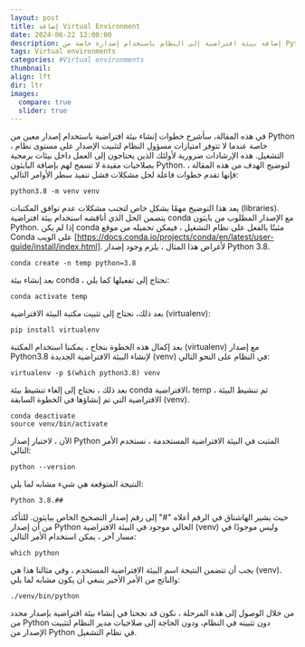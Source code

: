 ```yaml
---
layout: post
title: إضافة Virtual Environment
date: 2024-06-22 12:00:00
description: إضافة بيئة افتراضية إلى النظام باستخدام إصدارة خاصة من Python.
tags: Virtual environments 
categories: #Virtual environments 
thumbnail:
align: lft
dir: ltr
images:
  compare: true
  slider: true
---
```



في هذه المقالة، سأشرح خطوات إنشاء بيئة افتراضية باستخدام إصدار معين من Python ، خاصة عندما لا تتوفر امتيازات مسؤول النظام لتثبيت الإصدار على مستوى نظام التشغيل. هذه الإرشادات ضرورية لأولئك الذين يحتاجون إلى العمل داخل بيئات برمجية بصلاحيات مقيدة لا تسمح لهم بإضافة البايثون Python. لتوضيح الهدف من هذه المقالة ، فإنها تقدم خطوات فاعلة لحل مشكلات فشل تنفيذ سطر الأوامر التالي:

```
python3.8 -m venv venv
```

يعد هذا التوضيح مهمًا بشكل خاص لتجنب مشكلات عدم توافق المكتبات (libraries). يتضمن الحل الذي أناقشه استخدام بيئة افتراضية conda مع الإصدار المطلوب من بايثون Python. إذا لم يكن conda مثبتًا بالفعل على نظام التشغيل ، فيمكن تحميله من موقع Conda على الويب [https://docs.conda.io/projects/conda/en/latest/user-guide/install/index.html]. لأغراض هذا المثال ، يلزم وجود إصدار Python 3.8.

```
conda create -n temp python=3.8
```

بعد إنشاء بيئة conda ، نحتاج إلى تفعيلها كما يلي:

```
conda activate temp
```

بعد ذلك، نحتاج إلى تثبيت مكتبة البيئة الافتراضية (virtualenv):

```
pip install virtualenv
```

بعد إكمال هذه الخطوة بنجاح ، يمكننا استخدام المكتبة (virtualenv) مع إصدار Python3.8 لإنشاء البيئة الافتراضية الجديدة (venv) في النظام على النحو التالي:

```
virtualenv -p $(which python3.8) venv
```

بعد ذلك ، نحتاج إلى إلغاء تنشيط بيئة conda الافتراضية، temp ، ثم تنشيط البيئة الافتراضية التي تم إنشاؤها في الخطوة السابقة (venv).


```
conda deactivate
source venv/bin/activate
```

الآن ، لاختبار إصدار Python المثبت في البيئة الافتراضية المستخدمة ، نستخدم الأمر التالي:
```
python --version
```

النتيجة المتوقعة هي شيء مشابه لما يلي:

```
Python 3.8.##
```

حيث يشير الهاشتاق في الرقم أعلاه "#" إلى رقم إصدار التصحيح الخاص ببايثون. 
للتأكد من أن إصدار Python الحالي موجود في البيئة الافتراضية (venv) وليس موجودًا في مسار آخر ، يمكن استخدام الأمر التالي:
```
which python
```

يجب أن تتضمن النتيجة اسم البيئة الافتراضية المستخدم ، وفي مثالنا هذا هي (venv).
والناتج من الأمر الأخير ينبغي أن يكون مشابه لما يلي:

```
./venv/bin/python
```

من خلال الوصول إلى هذه المرحلة ، نكون قد  نجحنا في إنشاء بيئة افتراضية بإصدار محدد من Python دون تثبيته في النظام، ودون الحاجة إلى صلاحيات مدير النظام لتثبيت الإصدار من Python في نظام التشغيل.
